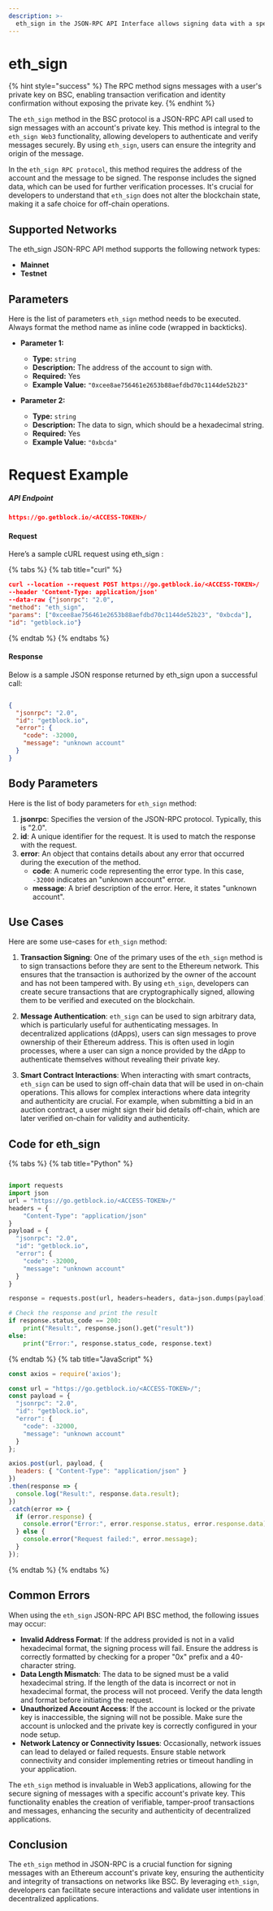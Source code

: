 ```yaml
---
description: >-
  eth_sign in the JSON-RPC API Interface allows signing data with a specific account's private key on the BSC protocol efficiently.
---
```


# eth_sign

{% hint style="success" %}
The RPC method signs messages with a user's private key on BSC, enabling transaction verification and identity confirmation without exposing the private key.&#x20;
{% endhint %}

The `eth_sign` method in the BSC protocol is a JSON-RPC API call used to sign messages with an account's private key. This method is integral to the `eth_sign Web3` functionality, allowing developers to authenticate and verify messages securely. By using `eth_sign`, users can ensure the integrity and origin of the message.

In the `eth_sign RPC protocol`, this method requires the address of the account and the message to be signed. The response includes the signed data, which can be used for further verification processes. It's crucial for developers to understand that `eth_sign` does not alter the blockchain state, making it a safe choice for off-chain operations.

## Supported Networks

The eth_sign JSON-RPC API method supports the following network types:
- **Mainnet**
- **Testnet**

## Parameters

Here is the list of parameters `eth_sign` method needs to be executed. Always format the method name as inline code (wrapped in backticks).

- **Parameter 1:**
  - **Type:** `string`
  - **Description:** The address of the account to sign with.
  - **Required:** Yes
  - **Example Value:** `"0xcee8ae756461e2653b88aefdbd70c1144de52b23"`
  
- **Parameter 2:**
  - **Type:** `string`
  - **Description:** The data to sign, which should be a hexadecimal string.
  - **Required:** Yes
  - **Example Value:** `"0xbcda"`

# Request Example

##### API Endpoint

```json
https://go.getblock.io/<ACCESS-TOKEN>/
```


#### Request

Here’s a sample cURL request using eth_sign :

{% tabs %}
{% tab title="curl" %}
```json
curl --location --request POST https://go.getblock.io/<ACCESS-TOKEN>/
--header 'Content-Type: application/json' 
--data-raw {"jsonrpc": "2.0",
"method": "eth_sign",
"params": ["0xcee8ae756461e2653b88aefdbd70c1144de52b23", "0xbcda"],
"id": "getblock.io"}
```
{% endtab %}
{% endtabs %}

#### Response

Below is a sample JSON response returned by eth_sign upon a successful call:

```json

{
  "jsonrpc": "2.0",
  "id": "getblock.io",
  "error": {
    "code": -32000,
    "message": "unknown account"
  }
}

```

## Body Parameters

Here is the list of body parameters for `eth_sign` method:

1. **jsonrpc**: Specifies the version of the JSON-RPC protocol. Typically, this is "2.0".
2. **id**: A unique identifier for the request. It is used to match the response with the request.
3. **error**: An object that contains details about any error that occurred during the execution of the method.
   - **code**: A numeric code representing the error type. In this case, `-32000` indicates an "unknown account" error.
   - **message**: A brief description of the error. Here, it states "unknown account".

## Use Cases

Here are some use-cases for `eth_sign` method:

1. **Transaction Signing**: One of the primary uses of the `eth_sign` method is to sign transactions before they are sent to the Ethereum network. This ensures that the transaction is authorized by the owner of the account and has not been tampered with. By using `eth_sign`, developers can create secure transactions that are cryptographically signed, allowing them to be verified and executed on the blockchain.

2. **Message Authentication**: `eth_sign` can be used to sign arbitrary data, which is particularly useful for authenticating messages. In decentralized applications (dApps), users can sign messages to prove ownership of their Ethereum address. This is often used in login processes, where a user can sign a nonce provided by the dApp to authenticate themselves without revealing their private key.

3. **Smart Contract Interactions**: When interacting with smart contracts, `eth_sign` can be used to sign off-chain data that will be used in on-chain operations. This allows for complex interactions where data integrity and authenticity are crucial. For example, when submitting a bid in an auction contract, a user might sign their bid details off-chain, which are later verified on-chain for validity and authenticity.

## Code for eth_sign

{% tabs %}
{% tab title="Python" %}
```python

import requests
import json
url = "https://go.getblock.io/<ACCESS-TOKEN>/"
headers = {
    "Content-Type": "application/json"
}
payload = {
  "jsonrpc": "2.0",
  "id": "getblock.io",
  "error": {
    "code": -32000,
    "message": "unknown account"
  }
}

response = requests.post(url, headers=headers, data=json.dumps(payload))

# Check the response and print the result
if response.status_code == 200:
    print("Result:", response.json().get("result"))
else:
    print("Error:", response.status_code, response.text)

```
{% endtab %}
{% tab title="JavaScript" %}
```javascript
const axios = require('axios');

const url = "https://go.getblock.io/<ACCESS-TOKEN>/";
const payload = {
  "jsonrpc": "2.0",
  "id": "getblock.io",
  "error": {
    "code": -32000,
    "message": "unknown account"
  }
};

axios.post(url, payload, {
  headers: { "Content-Type": "application/json" }
})
.then(response => {
  console.log("Result:", response.data.result);
})
.catch(error => {
  if (error.response) {
    console.error("Error:", error.response.status, error.response.data);
  } else {
    console.error("Request failed:", error.message);
  }
});
```
{% endtab %}
{% endtabs %}

## Common Errors

When using the `eth_sign` JSON-RPC API BSC method, the following issues may occur:
- **Invalid Address Format**: If the address provided is not in a valid hexadecimal format, the signing process will fail. Ensure the address is correctly formatted by checking for a proper "0x" prefix and a 40-character string.
- **Data Length Mismatch**: The data to be signed must be a valid hexadecimal string. If the length of the data is incorrect or not in hexadecimal format, the process will not proceed. Verify the data length and format before initiating the request.
- **Unauthorized Account Access**: If the account is locked or the private key is inaccessible, the signing will not be possible. Make sure the account is unlocked and the private key is correctly configured in your node setup.
- **Network Latency or Connectivity Issues**: Occasionally, network issues can lead to delayed or failed requests. Ensure stable network connectivity and consider implementing retries or timeout handling in your application.

The `eth_sign` method is invaluable in Web3 applications, allowing for the secure signing of messages with a specific account's private key. This functionality enables the creation of verifiable, tamper-proof transactions and messages, enhancing the security and authenticity of decentralized applications.

## Conclusion

The `eth_sign` method in JSON-RPC is a crucial function for signing messages with an Ethereum account's private key, ensuring the authenticity and integrity of transactions on networks like BSC. By leveraging `eth_sign`, developers can facilitate secure interactions and validate user intentions in decentralized applications.
